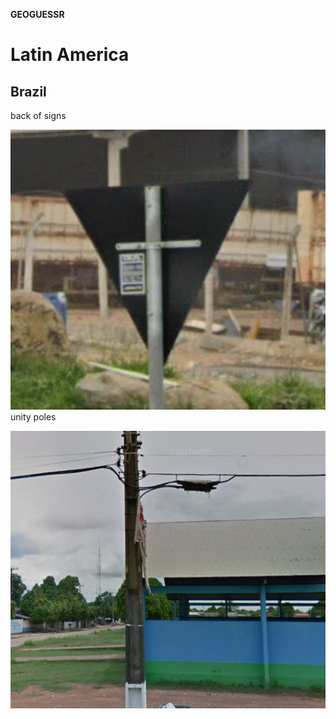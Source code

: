 **GEOGUESSR**


# Latin America

## Brazil 
back of signs

![black back of sign](./images/backOfSignBR.png)
unity poles

![unity poles](./images/obraz_2024-09-06_213025711.png)

